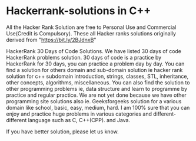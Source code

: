 # Hackerrank-solutions in C++

All the Hacker Rank Solution are free to Personal Use and Commercial Use(Credit is Compulsory). These all Hacker ranks solutions originally derived from "https://bit.ly/2BJdnxB"

HackerRank 30 Days of Code Solutions. We have listed 30 days of code HackerRank problems solution. 30 days of code is a practice by HackerRank for 30 days, you can practice a problem day by day. You can find a solution for others domain and sub-domain solution ie hacker rank solution for c++ subdomain introduction, strings, classes, STL, inheritance, other concepts, algorithms, miscellaneous. You can also find the solution to other programming problems ie, data structure and learn to programme by practice and regular practice. We are not yet done because we have other programming site solutions also ie. Geeksforgeeks solution for a various domain like school, basic, easy, medium, hard. I am 100% sure that you can enjoy and practice huge problems in various categories and different- different language such as C, C++(CPP). and Java.

If you have better solution, please let us know.
